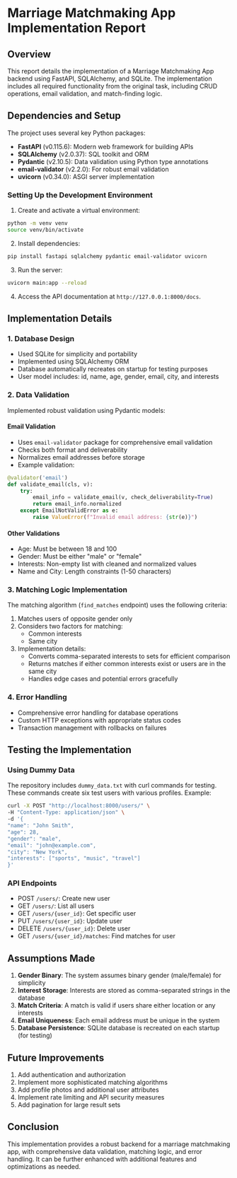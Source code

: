 # Marriage Matchmaking App Implementation Report

## Overview
This report details the implementation of a Marriage Matchmaking App backend using FastAPI, SQLAlchemy, and SQLite. The implementation includes all required functionality from the original task, including CRUD operations, email validation, and match-finding logic.

## Dependencies and Setup
The project uses several key Python packages:

- **FastAPI** (v0.115.6): Modern web framework for building APIs
- **SQLAlchemy** (v2.0.37): SQL toolkit and ORM
- **Pydantic** (v2.10.5): Data validation using Python type annotations
- **email-validator** (v2.2.0): For robust email validation
- **uvicorn** (v0.34.0): ASGI server implementation

### Setting Up the Development Environment

1. Create and activate a virtual environment:
```bash
python -m venv venv
source venv/bin/activate
```

2. Install dependencies:
```bash
pip install fastapi sqlalchemy pydantic email-validator uvicorn
```

3. Run the server:
```bash
uvicorn main:app --reload
```

4. Access the API documentation at `http://127.0.0.1:8000/docs`.

## Implementation Details

### 1. Database Design
- Used SQLite for simplicity and portability
- Implemented using SQLAlchemy ORM
- Database automatically recreates on startup for testing purposes
- User model includes: id, name, age, gender, email, city, and interests

### 2. Data Validation
Implemented robust validation using Pydantic models:

#### Email Validation
- Uses `email-validator` package for comprehensive email validation
- Checks both format and deliverability
- Normalizes email addresses before storage
- Example validation:
```python
@validator('email')
def validate_email(cls, v):
    try:
        email_info = validate_email(v, check_deliverability=True)
        return email_info.normalized
    except EmailNotValidError as e:
        raise ValueError(f"Invalid email address: {str(e)}")
```

#### Other Validations
- Age: Must be between 18 and 100
- Gender: Must be either "male" or "female"
- Interests: Non-empty list with cleaned and normalized values
- Name and City: Length constraints (1-50 characters)

### 3. Matching Logic Implementation
The matching algorithm (`find_matches` endpoint) uses the following criteria:

1. Matches users of opposite gender only
2. Considers two factors for matching:
   - Common interests
   - Same city
3. Implementation details:
   - Converts comma-separated interests to sets for efficient comparison
   - Returns matches if either common interests exist or users are in the same city
   - Handles edge cases and potential errors gracefully

### 4. Error Handling
- Comprehensive error handling for database operations
- Custom HTTP exceptions with appropriate status codes
- Transaction management with rollbacks on failures

## Testing the Implementation

### Using Dummy Data
The repository includes `dummy_data.txt` with curl commands for testing. These commands create six test users with various profiles. Example:

```bash
curl -X POST "http://localhost:8000/users/" \
-H "Content-Type: application/json" \
-d '{
"name": "John Smith",
"age": 28,
"gender": "male",
"email": "john@example.com",
"city": "New York",
"interests": ["sports", "music", "travel"]
}'
```


### API Endpoints
- POST `/users/`: Create new user
- GET `/users/`: List all users
- GET `/users/{user_id}`: Get specific user
- PUT `/users/{user_id}`: Update user
- DELETE `/users/{user_id}`: Delete user
- GET `/users/{user_id}/matches`: Find matches for user

## Assumptions Made

1. **Gender Binary**: The system assumes binary gender (male/female) for simplicity
2. **Interest Storage**: Interests are stored as comma-separated strings in the database
3. **Match Criteria**: A match is valid if users share either location or any interests
4. **Email Uniqueness**: Each email address must be unique in the system
5. **Database Persistence**: SQLite database is recreated on each startup (for testing)

## Future Improvements

1. Add authentication and authorization
2. Implement more sophisticated matching algorithms
3. Add profile photos and additional user attributes
4. Implement rate limiting and API security measures
5. Add pagination for large result sets

## Conclusion
This implementation provides a robust backend for a marriage matchmaking app, with comprehensive data validation, matching logic, and error handling. It can be further enhanced with additional features and optimizations as needed.